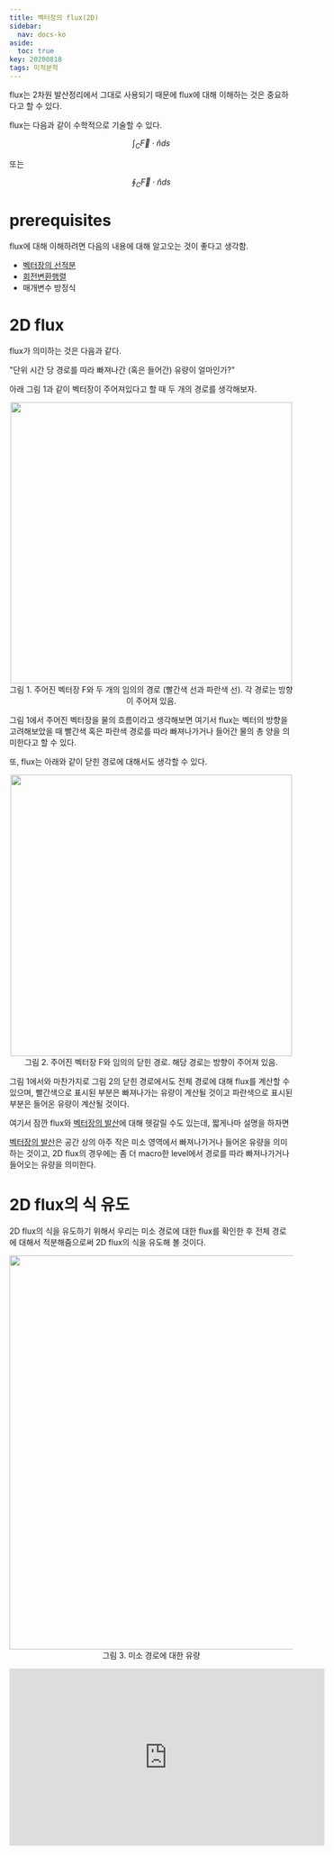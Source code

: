 ```yaml
---
title: 벡터장의 flux(2D)
sidebar:
  nav: docs-ko
aside:
  toc: true
key: 20200818
tags: 미적분학
---
```


flux는 2차원 발산정리에서 그대로 사용되기 때문에 flux에 대해 이해하는 것은 중요하다고 할 수 있다.

flux는 다음과 같이 수학적으로 기술할 수 있다.

$$\int_C\vec{F}\cdot\hat{n}ds$$

또는

$$\oint_C\vec{F}\cdot\hat{n}ds$$

# prerequisites

flux에 대해 이해하려면 다음의 내용에 대해 알고오는 것이 좋다고 생각함.

* [벡터장의 선적분](https://angeloyeo.github.io/2020/08/17/line_integral.html)
* [회전변환행렬](https://ko.wikipedia.org/wiki/%ED%9A%8C%EC%A0%84%EB%B3%80%ED%99%98%ED%96%89%EB%A0%AC)
* 매개변수 방정식

# 2D flux

flux가 의미하는 것은 다음과 같다. 

"단위 시간 당 경로를 따라 빠져나간 (혹은 들어간) 유량이 얼마인가?"

아래 그림 1과 같이 벡터장이 주어져있다고 할 때 두 개의 경로를 생각해보자.

<p align = "center">
  <img width = "500" src = "https://raw.githubusercontent.com/angeloyeo/angeloyeo.github.io/master/pics/2020-08-18-flux_2D/pic1.png">
  <br>
  그림 1. 주어진 벡터장 F와 두 개의 임의의 경로 (빨간색 선과 파란색 선). 각 경로는 방향이 주어져 있음.
</p>

그림 1에서 주어진 벡터장을 물의 흐름이라고 생각해보면 여기서 flux는 벡터의 방향을 고려해보았을 때 빨간색 혹은 파란색 경로를 따라 빠져나가거나 들어간 물의 총 양을 의미한다고 할 수 있다.

또, flux는 아래와 같이 닫힌 경로에 대해서도 생각할 수 있다.

<p align = "center">
  <img width = "500" src = "https://raw.githubusercontent.com/angeloyeo/angeloyeo.github.io/master/pics/2020-08-18-flux_2D/pic2.png">
  <br>
  그림 2. 주어진 벡터장 F와 임의의 닫힌 경로. 해당 경로는 방향이 주어져 있음.
</p>

그림 1에서와 마찬가지로 그림 2의 닫힌 경로에서도 전체 경로에 대해 flux를 계산할 수 있으며, 빨간색으로 표시된 부분은 빠져나가는 유량이 계산될 것이고 파란색으로 표시된 부분은 들어온 유량이 계산될 것이다.

여기서 잠깐 flux와 [벡터장의 발산](https://angeloyeo.github.io/2019/08/25/divergence.html)에 대해 헷갈릴 수도 있는데, 짧게나마 설명을 하자면

[벡터장의 발산](https://angeloyeo.github.io/2019/08/25/divergence.html)은 공간 상의 아주 작은 미소 영역에서 빠져나가거나 들어온 유량을 의미하는 것이고, 2D flux의 경우에는 좀 더 macro한 level에서 경로를 따라 빠져나가거나 들어오는 유량을 의미한다.

# 2D flux의 식 유도

2D flux의 식을 유도하기 위해서 우리는 미소 경로에 대한 flux를 확인한 후 전체 경로에 대해서 적분해줌으로써 2D flux의 식을 유도해 볼 것이다.

<p align = "center">
  <img width = "700" src = "https://raw.githubusercontent.com/angeloyeo/angeloyeo.github.io/master/pics/2020-08-18-flux_2D/pic3.png">
  <br>
  그림 3. 미소 경로에 대한 유량
</p>


<center>
  <iframe width="560" height="315" src="https://www.youtube.com/embed/zVpzPBNcbo8" frameborder="0" allow="accelerometer; autoplay; encrypted-media; gyroscope; picture-in-picture" allowfullscreen></iframe>
</center>